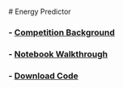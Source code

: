 <br/>
# Energy Predictor

###  - [Competition Background](https://sammyzysheng.github.io/ML2-TP2-Team3/Energy-Predictor/WriteUp.pdf)
### - [Notebook Walkthrough](https://sammyzysheng.github.io/ML2-TP2-Team3/Energy-Predictor/)
###  - [Download Code](https://sammyzysheng.github.io/ML2-TP2-Team3/Energy-Predictor/TP2-Energy.R)
<br/>
<br/>

